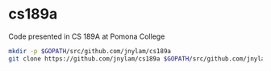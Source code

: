 # cs189a
Code presented in CS 189A at Pomona College

```sh
mkdir -p $GOPATH/src/github.com/jnylam/cs189a
git clone https://github.com/jnylam/cs189a $GOPATH/src/github.com/jnylam/cs189a
```
